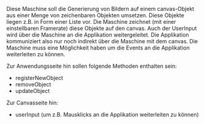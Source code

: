 Diese Maschine soll die Generierung von Bildern auf einem canvas-Objekt aus einer Menge von zeichenbaren Objekten umsetzen. Diese Objekte liegen z.B. in Form einer Liste vor. Die Maschine zeichnet (mit einer einstellbaren Framerate) diese Objekte auf den canvas.
Auch der UserInput wird über die Maschine an die Applikation weitergeleitet. Die Applikation kommuniziert also nur noch indirekt über die Maschine mit dem canvas. Die Maschine muss eine Möglichkeit haben um die Events an die Applikation weiterleiten zu können.


Zur Anwendungsseite hin sollen folgende Methoden enthalten sein:
- registerNewObject
- removeObject
- updateObject

Zur Canvasseite hin:
- userInput (um z.B. Mausklicks an die Applikation weiterleiten zu können)

